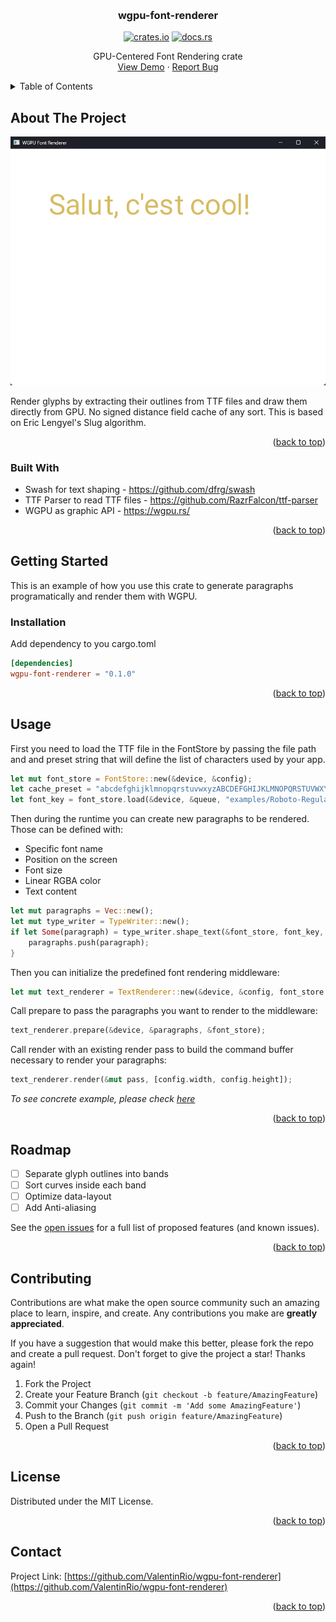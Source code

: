 <a name="readme-top"></a>

<!-- PROJECT LOGO -->
<br />
<div align="center">

<h3 align="center">wgpu-font-renderer</h3>
  <div align="center">
    <a href="https://crates.io/crates/wgpu-font-renderer"><img src="https://img.shields.io/crates/v/wgpu-font-renderer.svg?label=wgpu-font-renderer" alt="crates.io"></a>
    <a href="https://docs.rs/wgpu-font-renderer"><img src="https://docs.rs/wgpu-font-renderer/badge.svg" alt="docs.rs"></a>
  </div>
  <p align="center">
    GPU-Centered Font Rendering crate
    <br />
    <a href="https://github.com/ValentinRio/wgpu-font-renderer/tree/main/examples">View Demo</a>
    ·
    <a href="https://github.com/ValentinRio/wgpu-font-renderer/issues">Report Bug</a>
  </p>
</div>



<!-- TABLE OF CONTENTS -->
<details>
  <summary>Table of Contents</summary>
  <ol>
    <li>
      <a href="#about-the-project">About The Project</a>
      <ul>
        <li><a href="#built-with">Built With</a></li>
      </ul>
    </li>
    <li>
      <a href="#getting-started">Getting Started</a>
      <ul>
        <li><a href="#installation">Installation</a></li>
      </ul>
    </li>
    <li><a href="#usage">Usage</a></li>
    <li><a href="#roadmap">Roadmap</a></li>
    <li><a href="#contributing">Contributing</a></li>
    <li><a href="#license">License</a></li>
    <li><a href="#contact">Contact</a></li>
  </ol>
</details>



<!-- ABOUT THE PROJECT -->
## About The Project

[![Product Name Screen Shot][product-screenshot]](https://example.com)

Render glyphs by extracting their outlines from TTF files and draw them directly from GPU. No signed distance field cache of any sort. This is based on Eric Lengyel's Slug algorithm.

<p align="right">(<a href="#readme-top">back to top</a>)</p>



### Built With

* Swash for text shaping - https://github.com/dfrg/swash
* TTF Parser to read TTF files - https://github.com/RazrFalcon/ttf-parser
* WGPU as graphic API - https://wgpu.rs/

<p align="right">(<a href="#readme-top">back to top</a>)</p>



<!-- GETTING STARTED -->
## Getting Started

This is an example of how you use this crate to generate paragraphs programatically and render them with WGPU.

### Installation

Add dependency to you cargo.toml

```toml
[dependencies]
wgpu-font-renderer = "0.1.0"
```

<p align="right">(<a href="#readme-top">back to top</a>)</p>



<!-- USAGE EXAMPLES -->
## Usage

First you need to load the TTF file in the FontStore by passing the file path and and preset string that will define the list of characters used by your app.

```rust
let mut font_store = FontStore::new(&device, &config);
let cache_preset = "abcdefghijklmnopqrstuvwxyzABCDEFGHIJKLMNOPQRSTUVWXYZ0123456789,;:!ù*^$=)àç_è-('\"é&²<>+°§/.? ";
let font_key = font_store.load(&device, &queue, "examples/Roboto-Regular.ttf", cache_preset).expect("Couldn't load the font");
```

Then during the runtime you can create new paragraphs to be rendered. Those can be defined with:
- Specific font name
- Position on the screen
- Font size
- Linear RGBA color
- Text content

```rust
let mut paragraphs = Vec::new();
let mut type_writer = TypeWriter::new();
if let Some(paragraph) = type_writer.shape_text(&font_store, font_key, [100., 100.], 72, [0.68, 0.5, 0.12, 1.], "Salut, c'est cool!") {
    paragraphs.push(paragraph);
}
```

Then you can initialize the predefined font rendering middleware:

```rust
let mut text_renderer = TextRenderer::new(&device, &config, font_store.atlas());
```

Call prepare to pass the paragraphs you want to render to the middleware:

```rust
text_renderer.prepare(&device, &paragraphs, &font_store);
```

Call render with an existing render pass to build the command buffer necessary to render your paragraphs:

```rust
text_renderer.render(&mut pass, [config.width, config.height]);
```

_To see concrete example, please check [here](https://github.com/ValentinRio/wgpu-font-renderer/tree/main/examples)_

<p align="right">(<a href="#readme-top">back to top</a>)</p>



<!-- ROADMAP -->
## Roadmap

- [ ] Separate glyph outlines into bands
- [ ] Sort curves inside each band
- [ ] Optimize data-layout
- [ ] Add Anti-aliasing

See the [open issues](https://github.com/ValentinRio/wgpu-font-renderer/issues) for a full list of proposed features (and known issues).

<p align="right">(<a href="#readme-top">back to top</a>)</p>



<!-- CONTRIBUTING -->
## Contributing

Contributions are what make the open source community such an amazing place to learn, inspire, and create. Any contributions you make are **greatly appreciated**.

If you have a suggestion that would make this better, please fork the repo and create a pull request.
Don't forget to give the project a star! Thanks again!

1. Fork the Project
2. Create your Feature Branch (`git checkout -b feature/AmazingFeature`)
3. Commit your Changes (`git commit -m 'Add some AmazingFeature'`)
4. Push to the Branch (`git push origin feature/AmazingFeature`)
5. Open a Pull Request

<p align="right">(<a href="#readme-top">back to top</a>)</p>



<!-- LICENSE -->
## License

Distributed under the MIT License.

<p align="right">(<a href="#readme-top">back to top</a>)</p>



<!-- CONTACT -->
## Contact

Project Link: [https://github.com/ValentinRio/wgpu-font-renderer](https://github.com/ValentinRio/wgpu-font-renderer)

<p align="right">(<a href="#readme-top">back to top</a>)</p>


<!-- MARKDOWN LINKS & IMAGES -->
<!-- https://www.markdownguide.org/basic-syntax/#reference-style-links -->
[issues-url]: https://github.com/ValentinRio/wgpu-font-renderer/issues
[license-url]: https://github.com/ValentinRio/wgpu-font-renderer/blob/main/LICENSE.txt
[product-screenshot]: examples/screenshot.png

